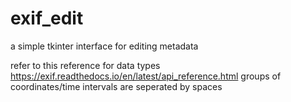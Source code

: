 # exif_edit
a simple tkinter interface for editing metadata

refer to this reference for data types https://exif.readthedocs.io/en/latest/api_reference.html
groups of coordinates/time intervals are seperated by spaces
